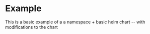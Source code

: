 # Example

This is a basic example of a a namespace + basic helm chart -- with modifications to the chart
